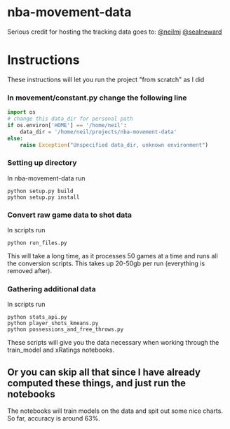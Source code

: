 # nba-movement-data
Serious credit for hosting the tracking data goes to:
[@neilmj](https://github.com/neilmj/BasketballData)
[@sealneward](https://github.com/sealneaward)

# Instructions
These instructions will let you run the project "from scratch" as I did
### In movement/constant.py change the following line
```py 
import os
# change this data_dir for personal path
if os.environ['HOME'] == '/home/neil':
    data_dir = '/home/neil/projects/nba-movement-data'
else:
    raise Exception("Unspecified data_dir, unknown environment")
```
### Setting up directory 
In nba-movement-data run
```
python setup.py build
python setup.py install
```
### Convert raw game data to shot data
In scripts run
```
python run_files.py
```
This will take a long time, as it processes 50 games at a time and runs all the conversion scripts. This takes up 20-50gb per run (everything is removed after). 

### Gathering additional data
In scripts run
```
python stats_api.py
python player_shots_kmeans.py
python possessions_and_free_throws.py
```
These scripts will give you the data necessary when working through the train_model and xRatings notebooks.

## Or you can skip all that since I have already computed these things, and just run the notebooks
The notebooks will train models on the data and spit out some nice charts. So far, accuracy is around 63%. 
